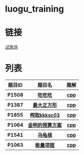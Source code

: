 # luogu_training
# 链接
[试炼场](https://www.luogu.org/training/mainpage)  
# 列表
<table>
    <tr>
        <th>题目ID</th>
        <th>题目名</th>
        <th>题解</th>
    </tr>
    <tr>
        <th>P1508</th>
        <th><a href="https://www.luogu.org/problem/P1508">吃吃吃</th>
        <th><a href="https://github.com/zihammmm/luogu_training/blob/master/cpp/P1508.cpp">cpp</th>
    </tr>
    <tr>
        <th>P1387</th>
        <th><a href="https://www.luogu.org/problem/P1387">最大正方形</th>
        <th><a href="https://github.com/zihammmm/luogu_training/blob/master/cpp/P1387.cpp">cpp</th>
    </tr>
    <tr>
        <th>P1855</th>
        <th><a href="https://www.luogu.org/problem/P1855">榨取kkksc03</th>
        <th><a href="https://github.com/zihammmm/luogu_training/blob/master/cpp/P1855.cpp">cpp</th>
    </tr>
    <tr>
        <th>P1064</th>
        <th><a href="https://www.luogu.org/problemnew/show/P1064">金明的预算方案</th>
        <th><a href="https://github.com/zihammmm/luogu_training/blob/master/cpp/P1064.cpp">cpp</th>
    </tr>
    <tr>
        <th>P1541</th>
        <th><a href="https://www.luogu.org/problemnew/show/P1541">乌龟棋</th>
        <th><a href="https://github.com/zihammmm/luogu_training/blob/master/cpp/P1541.cpp">cpp</th>
    </tr>
    <tr>
        <th>P1063</th>
        <th><a href="https://www.luogu.org/problemnew/show/P1063">能量项链</th>
        <th><a href="https://github.com/zihammmm/luogu_training/blob/master/cpp/P1063.cpp">cpp</th>
    </tr>
</table>